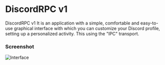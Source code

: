 # DiscordRPC v1

DiscordRPC v1 It is an application with a simple, comfortable and easy-to-use graphical interface with which you can customize your Discord profile, setting up a personalized activity. This using the "IPC" transport.

### Screenshot

![Interface](https://i.imgur.com/CKluQTy.png)
